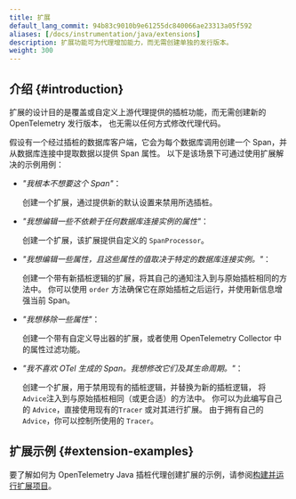 ```yaml
---
title: 扩展
default_lang_commit: 94b83c9010b9e61255dc840066ae23313a05f592
aliases: [/docs/instrumentation/java/extensions]
description: 扩展功能可为代理增加能力，而无需创建单独的发行版本。
weight: 300
---
```


## 介绍 {#introduction}

扩展的设计目的是覆盖或自定义上游代理提供的插桩功能，而无需创建新的 OpenTelemetry 发行版本，
也无需以任何方式修改代理代码。

假设有一个经过插桩的数据库客户端，它会为每个数据库调用创建一个 Span，并从数据库连接中提取数据以提供 Span 属性。
以下是该场景下可通过使用扩展解决的示例用例：

- _"我根本不想要这个 Span"_：

  创建一个扩展，通过提供新的默认设置来禁用所选插桩。

- _"我想编辑一些不依赖于任何数据库连接实例的属性"_：

  创建一个扩展，该扩展提供自定义的 `SpanProcessor`。

- _"我想编辑一些属性，且这些属性的值取决于特定的数据库连接实例。"_：

  创建一个带有新插桩逻辑的扩展，将其自己的通知注入到与原始插桩相同的方法中。
  你可以使用 `order` 方法确保它在原始插桩之后运行，并使用新信息增强当前 Span。

- _"我想移除一些属性"_：

  创建一个带有自定义导出器的扩展，或者使用 OpenTelemetry Collector 中的属性过滤功能。

- _"我不喜欢 OTel 生成的 Span。我想修改它们及其生命周期。"_：

  创建一个扩展，用于禁用现有的插桩逻辑，并替换为新的插桩逻辑，
  将 `Advice`注入到与原始插桩相同（或更合适）的方法中。
  你可以为此编写自己的 `Advice`，直接使用现有的`Tracer` 或对其进行扩展。
  由于拥有自己的 `Advice`，你可以控制所使用的 `Tracer`。

## 扩展示例 {#extension-examples}

要了解如何为 OpenTelemetry Java 插桩代理创建扩展的示例，请参阅[构建并运行扩展项目](https://github.com/open-telemetry/opentelemetry-java-instrumentation/tree/main/examples/extension)。
